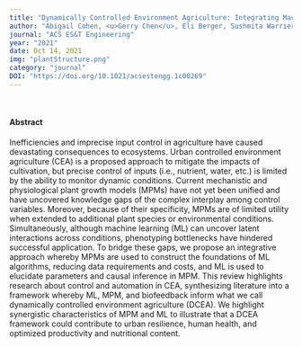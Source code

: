 ```yaml
---
title: "Dynamically Controlled Environment Agriculture: Integrating Machine Learning and Mechanistic and Physiological Models for Sustainable Food Cultivation"
author: "Abigail Cohen, <u>Gerry Chen</u>, Eli Berger, Sushmita Warrier, Guanghui Lan, Emily Grubert, Frank Dellaert, and Yongsheng Chen"
journal: "ACS ES&T Engineering"
year: "2021"
date: Oct 14, 2021
img: "plantStructure.png"
category: "journal"
DOI: "https://doi.org/10.1021/acsestengg.1c00269"
---
```


<br />

#### Abstract

Inefficiencies and imprecise input control in agriculture have caused devastating consequences to ecosystems. Urban controlled environment agriculture (CEA) is a proposed approach to mitigate the impacts of cultivation, but precise control of inputs (i.e., nutrient, water, etc.) is limited by the ability to monitor dynamic conditions. Current mechanistic and physiological plant growth models (MPMs) have not yet been unified and have uncovered knowledge gaps of the complex interplay among control variables. Moreover, because of their specificity, MPMs are of limited utility when extended to additional plant species or environmental conditions. Simultaneously, although machine learning (ML) can uncover latent interactions across conditions, phenotyping bottlenecks have hindered successful application. To bridge these gaps, we propose an integrative approach whereby MPMs are used to construct the foundations of ML algorithms, reducing data requirements and costs, and ML is used to elucidate parameters and causal inference in MPM. This review highlights research about control and automation in CEA, synthesizing literature into a framework whereby ML, MPM, and biofeedback inform what we call dynamically controlled environment agriculture (DCEA). We highlight synergistic characteristics of MPM and ML to illustrate that a DCEA framework could contribute to urban resilience, human health, and optimized productivity and nutritional content.
